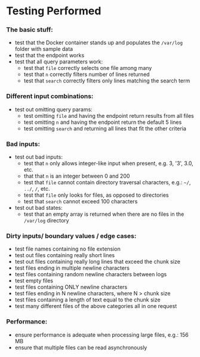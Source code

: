 # Testing Performed

### The basic stuff:

- test that the Docker container stands up and populates the `/var/log` folder with sample data
- test that the endpoint works
- test that all query parameters work:
  - test that `file` correctly selects one file among many
  - test that `n` correctly filters number of lines returned
  - test that `search` correctly filters only lines matching the search term

### Different input combinations:

- test out omitting query params:
  - test omitting `file` and having the endpoint return results from all files
  - test omitting `n` and having the endpoint return the default 5 lines
  - test omitting `search` and returning all lines that fit the other criteria

### Bad inputs:

- test out bad inputs:
  - test that `n` only allows integer-like input when present, e.g. 3, '3', 3.0, etc.
  - that that `n` is an integer between 0 and 200
  - test that `file` cannot contain directory traversal characters, e.g.: `~/`, `../`, `/`, etc.
  - test that `file` only looks for files, as opposed to directories
  - test that `search` cannot exceed 100 characters
- test out bad states:
  - test that an empty array is returned when there are no files in the `/var/log` directory

### Dirty inputs/ boundary values / edge cases:

- test file names containing no file extension
- test out files containing really short lines
- test out files containing really long lines that exceed the chunk size
- test files ending in multiple newline characters
- test files containing random newline characters between logs
- test empty files
- test files containing ONLY newline characters
- test files ending in N newline characters, where N > chunk size
- test files containing a length of text equal to the chunk size
- test many different files of the above categories all in one request

### Performance:

- ensure performance is adequate when processing large files, e.g.: 156 MB
- ensure that multiple files can be read asynchronously
